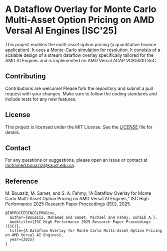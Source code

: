# A Dataflow Overlay for Monte Carlo Multi-Asset Option Pricing on AMD Versal AI Engines [ISC'25]

This project enables the multi-asset option pricing (a quantitative finance application). It uses a Monte-Carlo simulation for resolution. It consists of a scalable design of a stream dataflow overlay specifically tailored for the AMD AI Engines and is implemented on AMD Versal ACAP VCK5000 SoC. 

## Contributing

Contributions are welcome! Please fork the repository and submit a pull request with your changes. Make sure to follow the coding standards and include tests for any new features.

## License

This project is licensed under the MIT License. See the [LICENSE](LICENSE) file for details.

## Contact

For any questions or suggestions, please open an issue or contact at [mohamed.bouaziz@kaust.edu.sa](mailto:mohamed.bouaziz@kaust.edu.sa).


## Reference

M. Bouaziz, M. Samet, and S. A. Fahmy, "A Dataflow Overlay for Monte Carlo Multi-Asset Option Pricing on AMD Versal AI Engines," ISC High Performance 2025 Research Paper Proceedings (ISC), 2025.


```
@INPROCEEDINGS{PRNGine,
  author={Bouaziz, Mohamed and Samet, Michael and Fahmy, Suhaib A.},
  booktitle={ISC High Performance 2025 Research Paper Proceedings (ISC)}, 
  title={A Dataflow Overlay for Monte Carlo Multi-Asset Option Pricing on AMD Versal AI Engines}, 
  year={2025}
}
```
